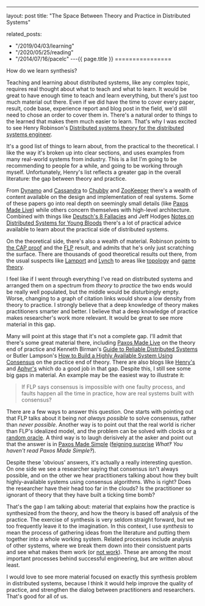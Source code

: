 ---
layout: post
title: "The Space Between Theory and Practice in Distributed Systems"


related_posts:
  - "/2019/04/03/learning"
  - "/2020/05/25/reading"
  - "/2014/07/16/pacelc"
---{{ page.title }}
================

<p class="meta">How do we learn synthesis?</p>

Teaching and learning about distributed systems, like any complex topic, requires real thought about what to teach and what to learn. It would be great to have enough time to teach and learn everything, but there's just too much material out there. Even if we did have the time to cover every paper, result, code base, experience report and blog post in the field, we'd still need to chose an order to cover them in. There's a natural order to things to the learned that makes them much easier to learn. That's why I was excited to see Henry Robinson's [Distributed systems theory for the distributed systems engineer](http://the-paper-trail.org/blog/distributed-systems-theory-for-the-distributed-systems-engineer/).

It's a good list of things to learn about, from the practical to the theoretical. I like the way it's broken up into clear sections, and uses examples from many real-world systems from industry. This is a list I'm going to be recommending to people for a while, and going to be working through myself. Unfortunately, Henry's list reflects a greater gap in the overall literature: the gap between theory and practice.

From [Dynamo](http://www.allthingsdistributed.com/files/amazon-dynamo-sosp2007.pdf) and [Cassandra](https://www.cs.cornell.edu/projects/ladis2009/papers/lakshman-ladis2009.pdf) to [Chubby](http://static.googleusercontent.com/media/research.google.com/en/us/archive/chubby-osdi06.pdf) and [ZooKeeper](https://www.usenix.org/legacy/event/usenix10/tech/full_papers/Hunt.pdf) there's a wealth of content available on the design and implementation of real systems. Some of these papers go into real depth on seemingly small details (like [Paxos Made Live](http://www.cs.utexas.edu/users/lorenzo/corsi/cs380d/papers/paper2-1.pdf)) while others concern themselves with high-level architecture. Combined with things like [Deutsch's 8 Fallacies](https://blogs.oracle.com/jag/resource/Fallacies.html) and Jeff Hodges [Notes on Distributed Systems for Young Bloods](http://www.somethingsimilar.com/2013/01/14/notes-on-distributed-systems-for-young-bloods/) there's a lot of practical advice available to learn about the practical side of distributed systems.

On the theoretical side, there's also a wealth of material. Robinson points to [the CAP proof](http://lpd.epfl.ch/sgilbert/pubs/BrewersConjecture-SigAct.pdf) and the [FLP](http://macs.citadel.edu/rudolphg/csci604/ImpossibilityofConsensus.pdf) result, and admits that he's only just scratching the surface. There are thousands of good theoretical results out there, from the usual suspects like [Lamport](http://brooker.co.za/blog/2014/03/30/lamport-pub.html) and [Lynch](http://brooker.co.za/blog/2014/05/10/lynch-pub.html) to areas like [topology](http://www.amazon.com/Distributed-Computing-Through-Combinatorial-Topology/dp/0124045782) and [game theory](http://www.cs.utexas.edu/~lorenzo/papers/Abraham11Distributed.pdf).

I feel like if I went through everything I've read on distributed systems and arranged them on a spectrum from *theory* to *practice* the two ends would be really well populated, but the middle would be disturbingly empty. Worse, changing to a graph of citation links would show a low density from theory to practice. I strongly believe that a deep knowledge of theory makes practitioners smarter and better. I believe that a deep knowledge of practice makes researcher's work more relevant. It would be great to see more material in this gap.

Many will point at this stage that it's not a complete gap. I'll admit that there's some great material there, including [Paxos Made Live](http://www.cs.utexas.edu/users/lorenzo/corsi/cs380d/papers/paper2-1.pdf) on the theory end of practice and Kenneth Birman's [Guide to Reliable Distributed Systems](http://www.amazon.com/Guide-Reliable-Distributed-Systems-High-Assurance/dp/1447124154/) or Butler Lampson's [How to Build a Highly Available System
Using Consensus](http://research.microsoft.com/en-us/um/people/blampson/58-Consensus/Acrobat.pdf) on the practice end of theory. There are also blogs like [Henry's](http://the-paper-trail.org/blog/) and [Aphyr's](http://aphyr.com/) which do a good job in that gap. Despite this, I still see some big gaps in material. An example may be the easiest way to illustrate it:

> If FLP says consensus is impossible with one faulty process, and faults happen all the time in practice, how are real systems built with consensus?

There are a few ways to answer this question. One starts with pointing out that FLP talks about it being *not always possible* to solve consensus, rather than *never possible*. Another way is to point out that the real world is richer than FLP's idealized model, and the problem can be solved with clocks or [a random oracle](http://brooker.co.za/blog/2014/01/12/ben-or.html). A third way is to laugh derisively at the asker and point out that the answer is in [Paxos Made Simple](http://research.microsoft.com/en-us/um/people/lamport/pubs/paxos-simple.pdf) ([feigning surprise](https://www.hackerschool.com/manual#sec-environment) *What&#x203d; You haven't read Paxos Made Simple&#x203d;*).

Despite these 'obvious' answers, it's actually a really interesting question. On one side we see a researcher saying that consensus isn't always possible, and on the other we hear practitioners talking about how they built highly-available systems using consensus algorithms. Who is right? Does the researcher have their head too far in the clouds? Is the practitioner so ignorant of theory that they have built a ticking time bomb?

That's the gap I am talking about: material that explains how the practice is synthesized from the theory, and how the theory is based off analysis of the practice. The exercise of synthesis is very seldom straight forward, but we too frequently leave it to the imagination. In this context, I use *synthesis* to mean the process of gathering ideas from the literature and putting them together into a whole working system. Related processes include analysis of other systems, where we break them down into their consistuent parts and see what makes them work (or [not work](http://aphyr.com/tags/Jepsen)). These are among the most important processes behind successful engineering, but are written about least.

I would love to see more material focused on exactly this synthesis problem in distributed systems, because I think it would help improve the quality of practice, and strengthen the dialog between practitioners and researchers. That's good for all of us.